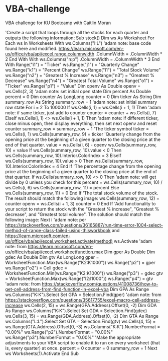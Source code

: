 # VBA-challenge
VBA challenge for KU Bootcamp with Caitlin Moran


'Create a script that loops through all the stocks for each quarter and outputs the following information:
Sub stock()
Dim ws As Worksheet
For Each ws In Worksheets
    With ws.Columns("I:L") 'adam note: base code found here and modified. https://learn.microsoft.com/en-us/office/vba/api/excel.range.columnwidth
        .ColumnWidth = .ColumnWidth * 2
    End With
    With ws.Columns("n:p")
        .ColumnWidth = .ColumnWidth * 3
    End With
    Range("i1") = "Ticker"
    ws.Range("j1") = "Quarterly Change"
    ws.Range("k1") = "Percent Change"
    ws.Range("l1") = "Total Stock Volume"
    ws.Range("n2") = "Greatest % Increase"
    ws.Range("n3") = "Greatest % Decrease"
    ws.Range("n4") = "Greatest Total Volume"
    ws.Range("o1") = "Ticker"
    ws.Range("p1") = "Value"
    Dim openv As Double
    openv = ws.Cells(2, 3) 'adam note: set initial open state
    Dim percent As Double
    percent = 0
    Dim counter As LongLong
    counter = 0
    Dim ticker As String
    Dim summary_row As String
    summary_row = 1 'adam note: set initial summary row state
    For i = 2 To 100000
        If ws.Cells(i, 1) = ws.Cells(i + 1, 1) Then 'adam note: if same ticker, just add to counter
            counter = counter + ws.Cells(i, 7)
        ElseIf ws.Cells(i, 1) <> ws.Cells(i + 1, 1) Then 'adam note: if different ticker, close minus open, then display everything, then set next openv and reset counter
            summary_row = summary_row + 1
'The ticker symbol
            ticker = ws.Cells(i, 1)
            ws.Cells(summary_row, 9) = ticker
'Quarterly change from the opening price at the beginning of a given quarter to the closing price at the end of that quarter.
            value = ws.Cells(i, 6) - openv
            ws.Cells(summary_row, 10) = value
            If ws.Cells(summary_row, 10).value < 0 Then
                ws.Cells(summary_row, 10).Interior.ColorIndex = 3
            ElseIf ws.Cells(summary_row, 10).value > 0 Then
                ws.Cells(summary_row, 10).Interior.ColorIndex = 4
            End If
'The percentage change from the opening price at the beginning of a given quarter to the closing price at the end of that quarter.
            If ws.Cells(summary_row, 10) <> 0 Then 'adam note: will get divide by 0 unless you check for this
                percent = ws.Cells(summary_row, 10) / ws.Cells(i, 6)
                ws.Cells(summary_row, 11) = percent
            Else
                ws.Cells(summary_row, 11) = 0
            End If
'The total stock volume of the stock. The result should match the following image:
            ws.Cells(summary_row, 12) = counter
            openv = ws.Cells(i + 1, 3)
            counter = 0
        End If
'Add functionality to your script to return the stock with the "Greatest % increase", "Greatest % decrease", and "Greatest total volume". The solution should match the following image:
    Next i
        'adam note: per https://stackoverflow.com/questions/36165887/run-time-error-1004-select-method-of-range-class-failed-using-thisworkbook and https://learn.microsoft.com/en-us/office/vba/api/excel.worksheet.activate(method)
        ws.Activate
        'adam note: from https://learn.microsoft.com/en-us/office/vba/api/excel.worksheetfunction.max
        Dim gper As Double
        Dim gdec As Double
        Dim gtv As LongLong
        gper = WorksheetFunction.Max(ws.Range("K2:K1000"))
        ws.Range("p2") = gper
        ws.Range("o2") = Cell
        gdec = WorksheetFunction.Min(ws.Range("K2:K1000"))
        ws.Range("p3") = gdec
        gtv = WorksheetFunction.Max(ws.Range("l2:l1000"))
        ws.Range("p4") = gtv
        'adam note: from https://stackoverflow.com/questions/41008736/how-to-get-cell-address-from-find-function-in-excel-vba
        Dim GPA As Range
        ws.Columns("K:K").Select
        Set GPA = Selection.Find(gper)
        'adam note: from https://stackoverflow.com/questions/35617755/excel-macro-cell-address-increase
        ws.Cells(2, 15) = ws.Range(GPA.Address).Offset(0, -2)
        Dim GDA As Range
        ws.Columns("K:K").Select
        Set GDA = Selection.Find(gdec)
        ws.Cells(3, 15) = ws.Range(GDA.Address).Offset(0, -2)
        Dim GTA As Range
        ws.Columns("L:L").Select
        Set GTA = Selection.Find(gtv)
        ws.Cells(4, 15) = ws.Range(GTA.Address).Offset(0, -3)
        ws.Columns("K:K").NumberFormat = "0.00%"
        ws.Range("p2").NumberFormat = "0.00%"
        ws.Range("p3").NumberFormat = "0.00%"
'Make the appropriate adjustments to your VBA script to enable it to run on every worksheet (that is, every quarter) at once.
    percent = 0
    counter = 0
    summary_row = 1
Next ws
Worksheets(1).Activate
End Sub
